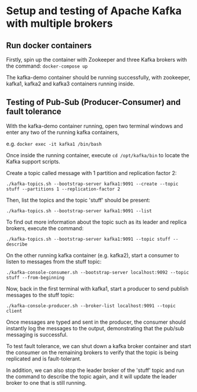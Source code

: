 # Setup and testing of Apache Kafka with multiple brokers

## Run docker containers

Firstly, spin up the container with Zookeeper and three Kafka brokers with the command: ```docker-compose up```

The kafka-demo container should be running successfully, with zookeeper, kafka1, kafka2 and kafka3 containers running inside.


## Testing of Pub-Sub (Producer-Consumer) and fault tolerance

With the kafka-demo container running, open two terminal windows and enter any two of the running kafka containers,

e.g. ```docker exec -it kafka1 /bin/bash```

Once inside the running container, execute ```cd /opt/kafka/bin``` to locate the Kafka support scripts.

Create a topic called message with 1 partition and replication factor 2:

```./kafka-topics.sh --bootstrap-server kafka1:9091 --create --topic stuff --partitions 1 --replication-factor 2```

Then, list the topics and the topic 'stuff' should be present:

```./kafka-topics.sh --bootstrap-server kafka1:9091 --list```

To find out more information about the topic such as its leader and replica brokers, execute the command:

```./kafka-topics.sh --bootstrap-server kafka1:9091 --topic stuff --describe```

On the other running kafka container (e.g. kafka2), start a consumer to listen to messages from the stuff topic:

```./kafka-console-consumer.sh --bootstrap-server localhost:9092 --topic stuff --from-beginning```

Now, back in the first terminal with kafka1, start a producer to send publish messages to the stuff topic:

```./kafka-console-producer.sh --broker-list localhost:9091 --topic client```

Once messages are typed and sent in the producer, the consumer should instantly log the messages to the output, demonstrating that the pub/sub messaging is successful.

To test fault tolerance, we can shut down a kafka broker container and start the consumer on the remaining brokers to verify that the topic is being replicated and is fault-tolerant.

In addition, we can also stop the leader broker of the 'stuff' topic and run the command to describe the topic again, and it will update the leader broker to one that is still running.